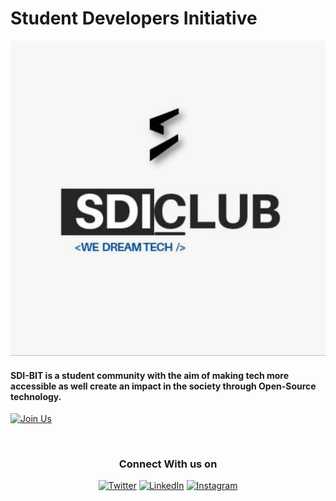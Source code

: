 # Student Developers Initiative

<a href="https://www.sdi-club.tech" target="_blank"><img src="https://github.com/SDI-bit/.github/blob/ef6859e4bbb4a1be1b524f299b0673ff88a157a4/profile/sdiclub.jpg" border="0" title="SDI-BIT" alt="SDI-BIT"></a>

<h4>SDI-BIT is a student community with the aim of making tech more accessible as well create an impact in the society through Open-Source technology. </h4>



[![Join Us](https://img.shields.io/badge/Join%20Us-SDI%20BIT%20Club-blue)](https://sdi-club.tech/register/)

<br/>

<div align="center">
  <h3>Connect With us on</h3>
  <a href="https://twitter.com/sdi_bit" target="_blank"><img alt="Twitter" src="https://img.shields.io/badge/twitter-%231DA1F2.svg?&style=for-the-badge&logo=twitter&logoColor=white" /></a> 
<a href="https://in.linkedin.com/company/student-developers-initiative" target="_blank"><img alt="LinkedIn" src="https://img.shields.io/badge/linkedin-%230077B5.svg?&style=for-the-badge&logo=linkedin&logoColor=white" /></a>
<a href="https://instagram.com/sdibangalorebit" target="_blank"><img alt="Instagram" src="https://img.shields.io/badge/instagram-%FF69B4.svg?&style=for-the-badge&logo=instagram&logoColor=white&color=cd486b" /></a>
</div>
